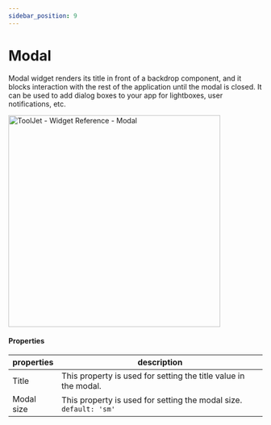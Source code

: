 ```yaml
---
sidebar_position: 9
---
```


# Modal

Modal widget renders its title in front of a backdrop component, and it blocks interaction with the rest of the application until the modal is closed. It can be used to add dialog boxes to your app for lightboxes, user notifications, etc.


<img class="screenshot-full" src="/img/widgets/modal/modal.gif" alt="ToolJet - Widget Reference - Modal" height="420"/>


#### Properties

| properties      | description |
| ----------- | ----------- |
| Title | This property is used for setting the title value in the modal.|
| Modal size| This property is used for setting the modal size. `default: 'sm'`  |